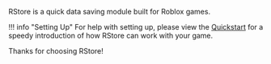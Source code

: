 RStore is a quick data saving module built for Roblox games.

!!! info "Setting Up"
    For help with setting up, please view the [Quickstart](https://r0bl0x10501050.github.io/Roblox/Quickstart/installation/) for a speedy introduction of how RStore can work with your game.

Thanks for choosing RStore!
